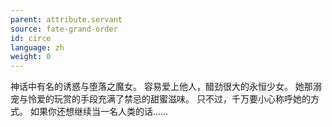 ```yaml
---
parent: attribute.servant
source: fate-grand-order
id: circe
language: zh
weight: 0
---
```


神话中有名的诱惑与堕落之魔女。
容易爱上他人，醋劲很大的永恒少女。
她那溺宠与怜爱的玩赏的手段充满了禁忌的甜蜜滋味。
只不过，千万要小心称呼她的方式。
如果你还想继续当一名人类的话……
